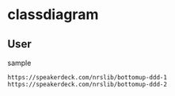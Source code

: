 # classdiagram
## User
sample
```
https://speakerdeck.com/nrslib/bottomup-ddd-1
https://speakerdeck.com/nrslib/bottomup-ddd-2
```

